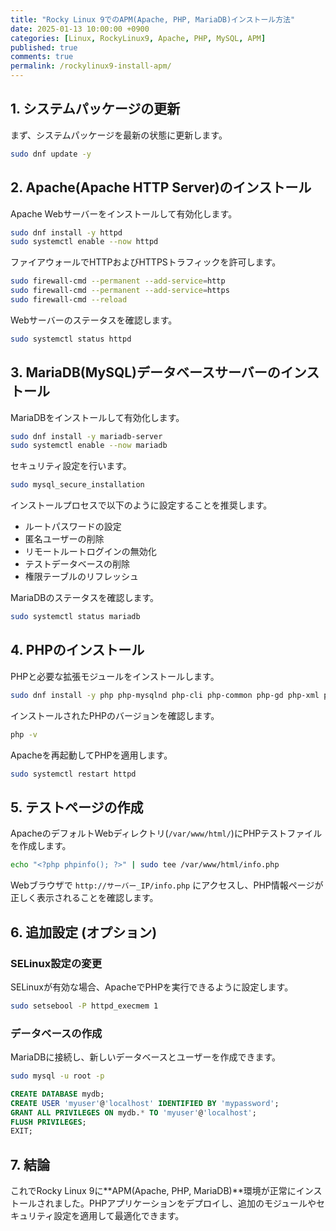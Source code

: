 ```yaml
---
title: "Rocky Linux 9でのAPM(Apache, PHP, MariaDB)インストール方法"
date: 2025-01-13 10:00:00 +0900
categories: [Linux, RockyLinux9, Apache, PHP, MySQL, APM]
published: true
comments: true
permalink: /rockylinux9-install-apm/
---
```


## 1. システムパッケージの更新
まず、システムパッケージを最新の状態に更新します。

```sh
sudo dnf update -y
```

## 2. Apache(Apache HTTP Server)のインストール
Apache Webサーバーをインストールして有効化します。

```sh
sudo dnf install -y httpd
sudo systemctl enable --now httpd
```

ファイアウォールでHTTPおよびHTTPSトラフィックを許可します。

```sh
sudo firewall-cmd --permanent --add-service=http
sudo firewall-cmd --permanent --add-service=https
sudo firewall-cmd --reload
```

Webサーバーのステータスを確認します。

```sh
sudo systemctl status httpd
```

## 3. MariaDB(MySQL)データベースサーバーのインストール
MariaDBをインストールして有効化します。

```sh
sudo dnf install -y mariadb-server
sudo systemctl enable --now mariadb
```

セキュリティ設定を行います。

```sh
sudo mysql_secure_installation
```

インストールプロセスで以下のように設定することを推奨します。
- ルートパスワードの設定
- 匿名ユーザーの削除
- リモートルートログインの無効化
- テストデータベースの削除
- 権限テーブルのリフレッシュ

MariaDBのステータスを確認します。

```sh
sudo systemctl status mariadb
```

## 4. PHPのインストール
PHPと必要な拡張モジュールをインストールします。

```sh
sudo dnf install -y php php-mysqlnd php-cli php-common php-gd php-xml php-mbstring
```

インストールされたPHPのバージョンを確認します。

```sh
php -v
```

Apacheを再起動してPHPを適用します。

```sh
sudo systemctl restart httpd
```

## 5. テストページの作成
ApacheのデフォルトWebディレクトリ(`/var/www/html/`)にPHPテストファイルを作成します。

```sh
echo "<?php phpinfo(); ?>" | sudo tee /var/www/html/info.php
```

Webブラウザで `http://サーバー_IP/info.php` にアクセスし、PHP情報ページが正しく表示されることを確認します。

## 6. 追加設定 (オプション)
### SELinux設定の変更
SELinuxが有効な場合、ApacheでPHPを実行できるように設定します。

```sh
sudo setsebool -P httpd_execmem 1
```

### データベースの作成
MariaDBに接続し、新しいデータベースとユーザーを作成できます。

```sh
sudo mysql -u root -p
```

```sql
CREATE DATABASE mydb;
CREATE USER 'myuser'@'localhost' IDENTIFIED BY 'mypassword';
GRANT ALL PRIVILEGES ON mydb.* TO 'myuser'@'localhost';
FLUSH PRIVILEGES;
EXIT;
```

## 7. 結論
これでRocky Linux 9に**APM(Apache, PHP, MariaDB)**環境が正常にインストールされました。PHPアプリケーションをデプロイし、追加のモジュールやセキュリティ設定を適用して最適化できます。

